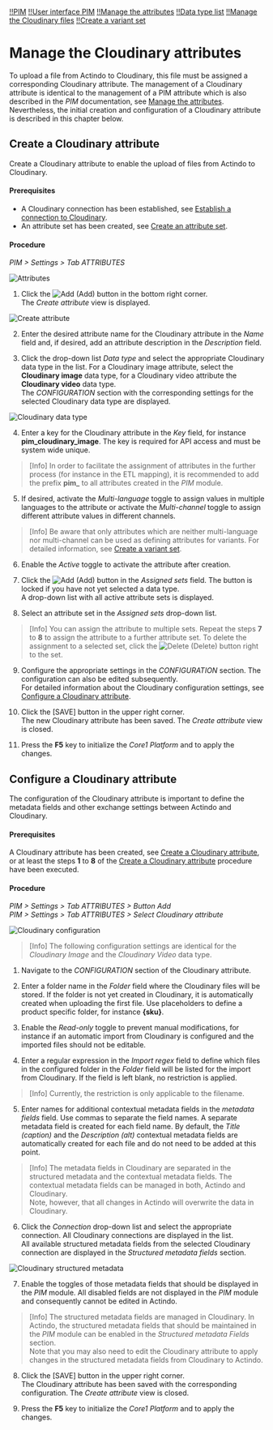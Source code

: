[!!PIM](../../PIM/Overview/01_General.md)
[!!User interface PIM](../../PIM/UserInterface/00_UserInterfmustace.md)
[!!Manage the attributes](../../PIM/Integration/01_ManageAttributes.md)
[!!Data type list](../../DataHub/UserInterface/04_DataTypeList.md)
[!!Manage the Cloudinary files](../Operation/01_ManageCloudinaryFiles.md)
[!!Create a variant set](../../PIM/Operation/07_ManageVariantSets.md#create-a-variant-set)

# Manage the Cloudinary attributes

To upload a file from Actindo to Cloudinary, this file must be assigned a corresponding Cloudinary attribute. The management of a Cloudinary attribute is identical to the management of a PIM attribute which is also described in the *PIM* documentation, see [Manage the attributes](../../PIM/Integration/01_ManageAttributes.md).
Nevertheless, the initial creation and configuration of a Cloudinary attribute is described in this chapter below.

[comment]: <> (Verweis auf DataHub oder PIM oder beides?)


## Create a Cloudinary attribute

Create a Cloudinary attribute to enable the upload of files from Actindo to Cloudinary.

#### Prerequisites

- A Cloudinary connection has been established, see [Establish a connection to Cloudinary](./01_EstablishConnection.md).
- An attribute set has been created, see [Create an attribute set](../../PIM/Integration/02_ManageAttributeSets.md#create-an-attribute-set).

#### Procedure
*PIM > Settings > Tab ATTRIBUTES*

![Attributes](../../Assets/Screenshots/PIM/Settings/Attributes/Attributes.png "[Attributes]")

1. Click the ![Add](../../Assets/Icons/Plus01.png "[Add]") (Add) button in the bottom right corner.   
  The *Create attribute* view is displayed.

  ![Create attribute](../../Assets/Screenshots/PIM/Settings/Attributes/CreateAttribute.png "[Create attribute]")

2. Enter the desired attribute name for the Cloudinary attribute in the *Name* field and, if desired, add an attribute description in the *Description* field.

3. Click the drop-down list *Data type* and select the appropriate Cloudinary data type in the list. For a Cloudinary image attribute, select the **Cloudinary image** data type, for a Cloudinary video attribute the **Cloudinary video** data type.   
  The *CONFIGURATION* section with the corresponding settings for the selected Cloudinary data type are displayed.

  ![Cloudinary data type](../../Assets/Screenshots/PIM/Settings/Attributes/CloudinaryDataType.png "[Cloudinary data type]")

4. Enter a key for the Cloudinary attribute in the *Key* field, for instance **pim_cloudinary_image**. The key is required for API access and must be system wide unique.

  > [Info] In order to facilitate the assignment of attributes in the further process (for instance in the ETL mapping), it is recommended to add the prefix **pim_** to all attributes created in the *PIM* module.     

5. If desired, activate the *Multi-language* toggle to assign values in multiple languages to the attribute or activate the *Multi-channel* toggle to assign different attribute values in different channels.

  > [Info] Be aware that only attributes which are neither multi-language nor multi-channel can be used as defining attributes for variants. For detailed information, see [Create a variant set](../../PIM/Operation/07_ManageVariantSets.md#create-a-variant-set).

6. Enable the *Active* toggle to activate the attribute after creation.

7. Click the ![Add](../../Assets/Icons/Plus05.png "[Add]") (Add) button in the *Assigned sets* field. The button is locked if you have not yet selected a data type.   
  A drop-down list with all active attribute sets is displayed.

8. Select an attribute set in the *Assigned sets* drop-down list.

  > [Info] You can assign the attribute to multiple sets. Repeat the steps **7** to **8** to assign the attribute to a further attribute set. To delete the assignment to a selected set, click the ![Delete](../../Assets/Icons/Trash01.png "[Delete]") (Delete) button right to the set.

9. Configure the appropriate settings in the *CONFIGURATION* section. The configuration can also be edited subsequently.       
For detailed information about the Cloudinary configuration settings, see [Configure a Cloudinary attribute](#configure-a-cloudinary-attribute).

10. Click the [SAVE] button in the upper right corner.   
  The new Cloudinary attribute has been saved. The *Create attribute* view is closed.  

11. Press the **F5** key to initialize the *Core1 Platform* and to apply the changes.   


## Configure a Cloudinary attribute

The configuration of the Cloudinary attribute is important to define the metadata fields and other exchange settings between Actindo and Cloudinary.

#### Prerequisites

A Cloudinary attribute has been created, see [Create a Cloudinary attribute](#create-a-cloudinary-attribute), or at least the steps **1** to **8** of the [Create a Cloudinary attribute](#create-a-cloudinary-attribute) procedure have been executed.

#### Procedure

*PIM > Settings > Tab ATTRIBUTES > Button Add*   
*PIM > Settings > Tab ATTRIBUTES > Select Cloudinary attribute*

![Cloudinary configuration](../../Assets/Screenshots/PIM/Settings/Attributes/CloudinaryConfiguration.png "[Cloudinary configuration]")

> [Info] The following configuration settings are identical for the *Cloudinary Image* and the *Cloudinary Video* data type.

1. Navigate to the *CONFIGURATION* section of the Cloudinary attribute.

2. Enter a folder name in the *Folder* field where the Cloudinary files will be stored. If the folder is not yet created in Cloudinary, it is automatically created when uploading the first file. Use placeholders to define a product specific folder, for instance **{sku}**.

3. Enable the *Read-only* toggle to prevent manual modifications, for instance if an automatic import from Cloudinary is configured and the imported files should not be editable.

4. Enter a regular expression in the *Import regex* field to define which files in the configured folder in the *Folder* field will be listed for the import from Cloudinary. If the field is left blank, no restriction is applied.

  > [Info] Currently, the restriction is only applicable to the filename.

5. Enter names for additional contextual metadata fields in the *metadata fields* field. Use commas to separate the field names. A separate metadata field is created for each field name. By default, the *Title (caption)* and the *Description (alt)* contextual metadata fields are automatically created for each file and do not need to be added at this point.

  > [Info] The metadata fields in Cloudinary are separated in the structured metadata and the contextual metadata fields. The contextual metadata fields can be managed in both, Actindo and Cloudinary.   
  Note, however, that all changes in Actindo will overwrite the data in Cloudinary.

6. Click the *Connection* drop-down list and select the appropriate connection. All Cloudinary connections are displayed in the list.	 
All available structured metadata fields from the selected Cloudinary connection are displayed in the *Structured metadata fields* section.

![Cloudinary structured metadata](../../Assets/Screenshots/PIM/Settings/Attributes/CloudinaryStructuredMetaData.png "[Cloudinary structured metadata]")

7. Enable the toggles of those metadata fields that should be displayed in the *PIM* module. All disabled fields are not displayed in the *PIM* module and consequently cannot be edited in Actindo.

  > [Info] The structured metadata fields are managed in Cloudinary. In Actindo, the structured metadata fields that should be maintained in the *PIM* module can be enabled in the *Structured metadata Fields* section.   
  Note that you may also need to edit the Cloudinary attribute to apply changes in the structured metadata fields from Cloudinary to Actindo.

8. Click the [SAVE] button in the upper right corner.   
  The Cloudinary attribute has been saved with the corresponding configuration. The *Create attribute* view is closed.  

9. Press the **F5** key to initialize the *Core1 Platform* and to apply the changes.   
